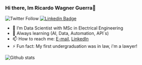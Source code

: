 ### Hi there, Im Ricardo Wagner Guerra👋

![Twitter Follow](https://img.shields.io/twitter/follow/cadoguerra?style=social)
[![Linkedin Badge](https://img.shields.io/badge/-View&nbsp;profile&nbsp;on&nbsp;LinkedIn-blue?style=flat-square&logo=Linkedin&logoColor=white&link=https://www.linkedin.com/in/guerraricardo/)](https://www.linkedin.com/in/guerraricardo/)

- 👯 I’m Data Scientist with MSc in Electrical Engineering
- 🔭 Always learning (AI, Data, Automation, API`s)
- 📫 How to reach me: [E-mail](mailto:rwguerra@gmail.com), [LinkedIn](https://www.linkedin.com/in/guerraricardo/)
- ⚡ Fun fact: My first undergraduation was in law, i'm a lawyer!

![Github stats](https://github-readme-stats.vercel.app/api?username=rwguerra)
